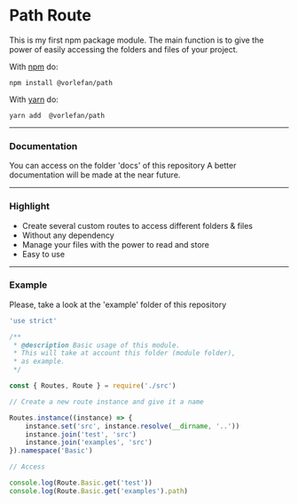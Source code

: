 # Path Route

This is my first npm package module. The main function is to give the power of easily accessing the folders and files of your project.

With [npm](https://npmjs.org) do:

```
npm install @vorlefan/path
```

With [yarn](https://yarnpkg.com/en/) do:

```
yarn add  @vorlefan/path
```

<hr>

### Documentation

You can access on the folder 'docs' of this repository
A better documentation will be made at the near future.

<hr>

### Highlight

-   Create several custom routes to access different folders & files
-   Without any dependency
-   Manage your files with the power to read and store
-   Easy to use

<hr>

### Example

Please, take a look at the 'example' folder of this repository

```js
'use strict'

/**
 * @description Basic usage of this module.
 * This will take at account this folder (module folder),
 * as example.
 */

const { Routes, Route } = require('./src')

// Create a new route instance and give it a name

Routes.instance((instance) => {
    instance.set('src', instance.resolve(__dirname, '..'))
    instance.join('test', 'src')
    instance.join('examples', 'src')
}).namespace('Basic')

// Access

console.log(Route.Basic.get('test'))
console.log(Route.Basic.get('examples').path)
```
